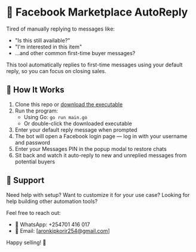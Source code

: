 # 🤖 Facebook Marketplace AutoReply

Tired of manually replying to messages like:

- "Is this still available?"
- "I'm interested in this item"
- ...and other common first-time buyer messages?

This tool automatically replies to first-time messages using your default reply, so you can focus on closing sales.

## 🚀 How It Works

1. Clone this repo or [download the executable](https://www.mediafire.com/file/rk1rh0s81wmvbou/FB-AutoReply.exe/file)
2. Run the program:
   - Using Go: `go run main.go`
   - Or double-click the downloaded executable
3. Enter your default reply message when prompted
4. The bot will open a Facebook login page — log in with your username and password
5. Enter your Messages PIN in the popup modal to restore chats
6. Sit back and watch it auto-reply to new and unreplied messages from potential buyers

## 💬 Support

Need help with setup? Want to customize it for your use case? Looking for help building other automation tools?

Feel free to reach out:

- 📱 WhatsApp: +254701 416 017
- 📧 Email: [aronkipkorir254@gmail.com]

Happy selling! 🎉
